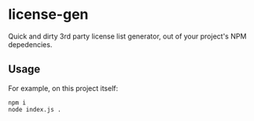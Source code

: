 # license-gen

Quick and dirty 3rd party license list generator, out of your project's NPM depedencies.

## Usage

For example, on this project itself:

```
npm i
node index.js .
```